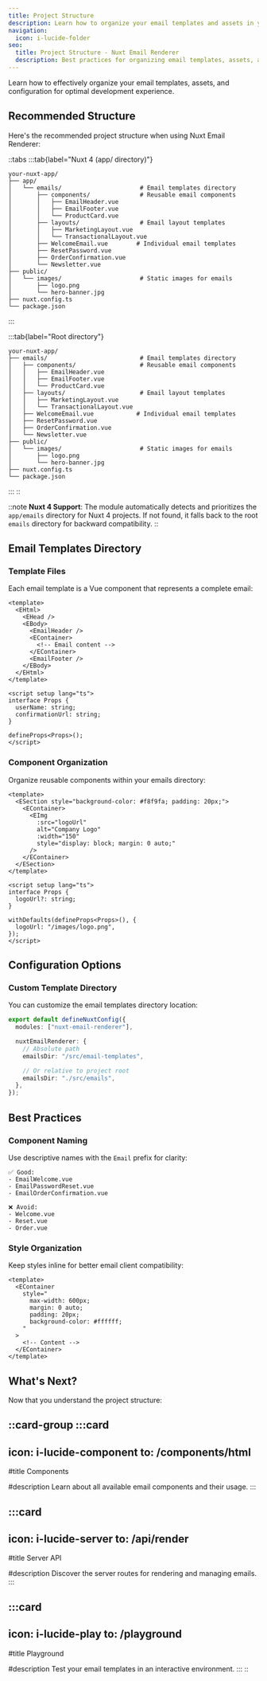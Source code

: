 ```yaml
---
title: Project Structure
description: Learn how to organize your email templates and assets in your project.
navigation:
  icon: i-lucide-folder
seo:
  title: Project Structure - Nuxt Email Renderer
  description: Best practices for organizing email templates, assets, and configuration in your Nuxt.js project.
---
```


Learn how to effectively organize your email templates, assets, and configuration for optimal development experience.

## Recommended Structure

Here's the recommended project structure when using Nuxt Email Renderer:

::tabs
:::tab{label="Nuxt 4 (app/ directory)"}
```
your-nuxt-app/
├── app/
│   └── emails/                      # Email templates directory
│       ├── components/              # Reusable email components
│       │   ├── EmailHeader.vue
│       │   ├── EmailFooter.vue
│       │   └── ProductCard.vue
│       ├── layouts/                 # Email layout templates
│       │   ├── MarketingLayout.vue
│       │   └── TransactionalLayout.vue
│       ├── WelcomeEmail.vue        # Individual email templates
│       ├── ResetPassword.vue
│       ├── OrderConfirmation.vue
│       └── Newsletter.vue
├── public/
│   └── images/                      # Static images for emails
│       ├── logo.png
│       └── hero-banner.jpg
├── nuxt.config.ts
└── package.json
```
:::

:::tab{label="Root directory"}
```
your-nuxt-app/
├── emails/                          # Email templates directory
│   ├── components/                  # Reusable email components
│   │   ├── EmailHeader.vue
│   │   ├── EmailFooter.vue
│   │   └── ProductCard.vue
│   ├── layouts/                     # Email layout templates
│   │   ├── MarketingLayout.vue
│   │   └── TransactionalLayout.vue
│   ├── WelcomeEmail.vue            # Individual email templates
│   ├── ResetPassword.vue
│   ├── OrderConfirmation.vue
│   └── Newsletter.vue
├── public/
│   └── images/                      # Static images for emails
│       ├── logo.png
│       └── hero-banner.jpg
├── nuxt.config.ts
└── package.json
```
:::
::

::note
**Nuxt 4 Support**: The module automatically detects and prioritizes the `app/emails` directory for Nuxt 4 projects. If not found, it falls back to the root `emails` directory for backward compatibility.
::

## Email Templates Directory

### Template Files

Each email template is a Vue component that represents a complete email:

```vue [emails/WelcomeEmail.vue]
<template>
  <EHtml>
    <EHead />
    <EBody>
      <EmailHeader />
      <EContainer>
        <!-- Email content -->
      </EContainer>
      <EmailFooter />
    </EBody>
  </EHtml>
</template>

<script setup lang="ts">
interface Props {
  userName: string;
  confirmationUrl: string;
}

defineProps<Props>();
</script>
```

### Component Organization

Organize reusable components within your emails directory:

```vue [emails/components/EmailHeader.vue]
<template>
  <ESection style="background-color: #f8f9fa; padding: 20px;">
    <EContainer>
      <EImg
        :src="logoUrl"
        alt="Company Logo"
        :width="150"
        style="display: block; margin: 0 auto;"
      />
    </EContainer>
  </ESection>
</template>

<script setup lang="ts">
interface Props {
  logoUrl?: string;
}

withDefaults(defineProps<Props>(), {
  logoUrl: "/images/logo.png",
});
</script>
```

## Configuration Options

### Custom Template Directory

You can customize the email templates directory location:

```ts [nuxt.config.ts]
export default defineNuxtConfig({
  modules: ["nuxt-email-renderer"],

  nuxtEmailRenderer: {
    // Absolute path
    emailsDir: "/src/email-templates",

    // Or relative to project root
    emailsDir: "./src/emails",
  },
});
```

## Best Practices

### Component Naming

Use descriptive names with the `Email` prefix for clarity:

```
✅ Good:
- EmailWelcome.vue
- EmailPasswordReset.vue
- EmailOrderConfirmation.vue

❌ Avoid:
- Welcome.vue
- Reset.vue
- Order.vue
```

### Style Organization

Keep styles inline for better email client compatibility:

```vue
<template>
  <EContainer
    style="
      max-width: 600px;
      margin: 0 auto;
      padding: 20px;
      background-color: #ffffff;
    "
  >
    <!-- Content -->
  </EContainer>
</template>
```

## What's Next?

Now that you understand the project structure:

::card-group
:::card
---
icon: i-lucide-component
to: /components/html
---

#title
Components

#description
Learn about all available email components and their usage.
:::

:::card
---
icon: i-lucide-server
to: /api/render
---

#title
Server API

#description
Discover the server routes for rendering and managing emails.
:::

:::card
---
icon: i-lucide-play
to: /playground
---

#title
Playground

#description
Test your email templates in an interactive environment.
:::
::
